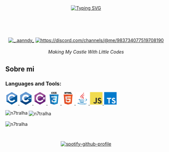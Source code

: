 <br><br><br><br>
<div align="center">
  <a href="https://git.io/typing-svg">
    <img src="https://readme-typing-svg.demolab.com?font=Bowlby+One+SC&size=25&duration=2000&pause=1200&color=5F1DAE&center=true&vCenter=true&width=435&lines=Hi+There%2C+I'm+Nicolas+%3A);A+Passionate+Developer;Software+Engineer;Full+Stack+Developer;Always+Learning+New+Things;Hola%2C+soy+Nicolas+%3A);Un+Developer+Apasionado;Ingeniero+De+Software;Full+Stack+Developer;Siempre+Aprendiendo+Cosas+Nuevas" alt="Typing SVG" />
  </a>
</div>
<br><br><br><br>
<p align="center">
<a href="https://instagram.com/_.aanndy_" target="blank"><img align="center" src="https://raw.githubusercontent.com/rahuldkjain/github-profile-readme-generator/master/src/images/icons/Social/instagram.svg" alt="_.aanndy_" height="30" width="40" /></a>
<a href="https://discord.com/channels/@me/983734077519708190" target="blank"><img align="center" src="https://raw.githubusercontent.com/rahuldkjain/github-profile-readme-generator/master/src/images/icons/Social/discord.svg" alt="https://discord.com/channels/@me/983734077519708190" height="30" width="40" /></a>
</p>

<h6 align="center">Making My Castle With Little Codes</h6>


## Sobre mi

<h3 align="left">Languages and Tools:</h3>
<p align="left"> <a href="https://www.cprogramming.com/" target="_blank" rel="noreferrer"> <img src="https://raw.githubusercontent.com/devicons/devicon/master/icons/c/c-original.svg" alt="c" width="40" height="40"/> </a> <a href="https://www.w3schools.com/cpp/" target="_blank" rel="noreferrer"> <img src="https://raw.githubusercontent.com/devicons/devicon/master/icons/cplusplus/cplusplus-original.svg" alt="cplusplus" width="40" height="40"/> </a> <a href="https://www.w3schools.com/cs/" target="_blank" rel="noreferrer"> <img src="https://raw.githubusercontent.com/devicons/devicon/master/icons/csharp/csharp-original.svg" alt="csharp" width="40" height="40"/> </a> <a href="https://www.w3schools.com/css/" target="_blank" rel="noreferrer"> <img src="https://raw.githubusercontent.com/devicons/devicon/master/icons/css3/css3-original-wordmark.svg" alt="css3" width="40" height="40"/> </a> <a href="https://www.w3.org/html/" target="_blank" rel="noreferrer"> <img src="https://raw.githubusercontent.com/devicons/devicon/master/icons/html5/html5-original-wordmark.svg" alt="html5" width="40" height="40"/> </a> <a href="https://www.java.com" target="_blank" rel="noreferrer"> <img src="https://raw.githubusercontent.com/devicons/devicon/master/icons/java/java-original.svg" alt="java" width="40" height="40"/> </a> <a href="https://developer.mozilla.org/en-US/docs/Web/JavaScript" target="_blank" rel="noreferrer"> <img src="https://raw.githubusercontent.com/devicons/devicon/master/icons/javascript/javascript-original.svg" alt="javascript" width="40" height="40"/> </a> <a href="https://www.typescriptlang.org/" target="_blank" rel="noreferrer"> <img src="https://raw.githubusercontent.com/devicons/devicon/master/icons/typescript/typescript-original.svg" alt="typescript" width="40" height="40"/> </a> </p>

<p><img align="left" src="https://github-readme-stats.vercel.app/api/top-langs?username=n7tralha&show_icons=true&locale=en&layout=compact" alt="n7tralha" /></p>

<p>&nbsp;<img align="center" src="https://github-readme-stats.vercel.app/api?username=n7tralha&show_icons=true&locale=en" alt="n7tralha" /></p>

<p><img align="center" src="https://github-readme-streak-stats.herokuapp.com/?user=n7tralha&" alt="n7tralha" /></p>


&nbsp;<div align="center">
  [![spotify-github-profile](https://spotify-github-profile.kittinanx.com/api/view?uid=31xr6mapjgtvmiwlrptm4cajadla&cover_image=true&theme=novatorem&show_offline=true&background_color=000000&interchange=false&bar_color=ffffff&bar_color_cover=false)](https://spotify-github-profile.kittinanx.com/api/view?uid=31xr6mapjgtvmiwlrptm4cajadla&redirect=true)
</div>
